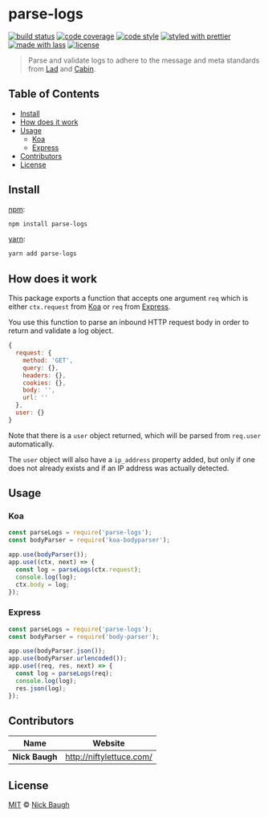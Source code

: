 # parse-logs

[![build status](https://img.shields.io/travis/cabinjs/parse-logs.svg)](https://travis-ci.org/cabinjs/parse-logs)
[![code coverage](https://img.shields.io/codecov/c/github/cabinjs/parse-logs.svg)](https://codecov.io/gh/cabinjs/parse-logs)
[![code style](https://img.shields.io/badge/code_style-XO-5ed9c7.svg)](https://github.com/sindresorhus/xo)
[![styled with prettier](https://img.shields.io/badge/styled_with-prettier-ff69b4.svg)](https://github.com/prettier/prettier)
[![made with lass](https://img.shields.io/badge/made_with-lass-95CC28.svg)](https://lass.js.org)
[![license](https://img.shields.io/github/license/cabinjs/parse-logs.svg)](LICENSE)

> Parse and validate logs to adhere to the message and meta standards from [Lad][] and [Cabin][].


## Table of Contents

* [Install](#install)
* [How does it work](#how-does-it-work)
* [Usage](#usage)
  * [Koa](#koa)
  * [Express](#express)
* [Contributors](#contributors)
* [License](#license)


## Install

[npm][]:

```sh
npm install parse-logs
```

[yarn][]:

```sh
yarn add parse-logs
```


## How does it work

This package exports a function that accepts one argument `req` which is either `ctx.request` from [Koa][] or `req` from [Express][].

You use this function to parse an inbound HTTP request body in order to return and validate a log object.

```js
{
  request: {
    method: 'GET',
    query: {},
    headers: {},
    cookies: {},
    body: '',
    url: ''
  },
  user: {}
}
```

Note that there is a `user` object returned, which will be parsed from `req.user` automatically.

The `user` object will also have a `ip_address` property added, but only if one does not already exists and if an IP address was actually detected.


## Usage

### Koa

```js
const parseLogs = require('parse-logs');
const bodyParser = require('koa-bodyparser');

app.use(bodyParser());
app.use((ctx, next) => {
  const log = parseLogs(ctx.request);
  console.log(log);
  ctx.body = log;
});
```

### Express

```js
const parseLogs = require('parse-logs');
const bodyParser = require('body-parser');

app.use(bodyParser.json());
app.use(bodyParser.urlencoded());
app.use((req, res, next) => {
  const log = parseLogs(req);
  console.log(log);
  res.json(log);
});
```


## Contributors

| Name           | Website                    |
| -------------- | -------------------------- |
| **Nick Baugh** | <http://niftylettuce.com/> |


## License

[MIT](LICENSE) © [Nick Baugh](http://niftylettuce.com/)


## 

[npm]: https://www.npmjs.com/

[yarn]: https://yarnpkg.com/

[cabin]: https://cabinjs.com

[lad]: https://lad.js.org

[koa]: https://koajs.com

[express]: https://expressjs.com
